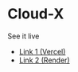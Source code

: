 # Cloud-X

See it live 
- [Link 1 (Vercel)](https://cloud-x.vercel.app/)
- [Link 2 (Render)](https://cloudx.onrender.com/)
